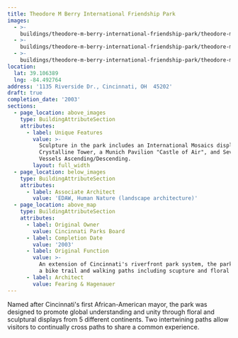 ```yaml
---
title: Theodore M Berry International Friendship Park
images:
  - >-
    buildings/theodore-m-berry-international-friendship-park/theodore-m-berry-international-friendship-park-0_qwj0ph
  - >-
    buildings/theodore-m-berry-international-friendship-park/theodore-m-berry-international-friendship-park-1_nhkllo
  - >-
    buildings/theodore-m-berry-international-friendship-park/theodore-m-berry-international-friendship-park-2_awwa3o
location:
  lat: 39.106389
  lng: -84.492764
address: '1135 Riverside Dr., Cincinnati, OH  45202'
draft: true
completion_date: '2003'
sections:
  - page_location: above_images
    type: BuildingAttributeSection
    attributes:
      - label: Unique Features
        value: >-
          Sculpture in the park includes an International Mosaics display, a
          Crystalline Tower, a Munich Pavilion "Castle of Air", and Seven
          Vessels Ascending/Descending.
        layout: full_width
  - page_location: below_images
    type: BuildingAttributeSection
    attributes:
      - label: Associate Architect
        value: 'EDAW, Human Nature (landscape architecture)'
  - page_location: above_map
    type: BuildingAttributeSection
    attributes:
      - label: Original Owner
        value: Cincinnati Parks Board
      - label: Completion Date
        value: '2003'
      - label: Original Function
        value: >-
          An extension of Cincinnati's riverfront park system, the park includes
          a bike trail and walking paths including scupture and floral gardens
      - label: Architect
        value: Fearing & Hagenauer
---
```


Named after Cincinnati's first African-American mayor, the park was designed to promote global understanding and unity through floral and sculptural displays from 5 different continents. Two intertwining paths allow visitors to continually cross paths to share a common experience.
